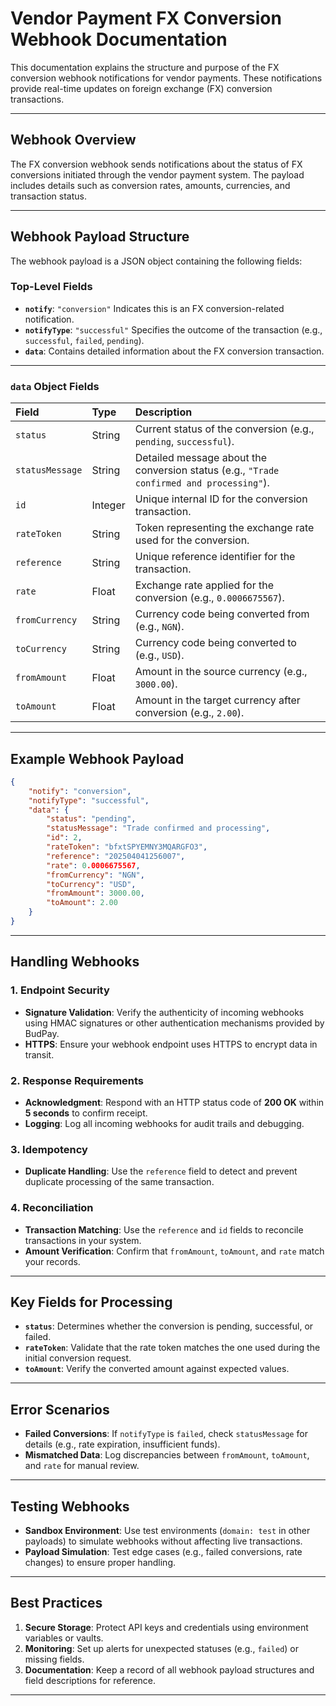 # Vendor Payment FX Conversion Webhook Documentation

This documentation explains the structure and purpose of the FX conversion webhook notifications for vendor payments. These notifications provide real-time updates on foreign exchange (FX) conversion transactions.

---

## **Webhook Overview**

The FX conversion webhook sends notifications about the status of FX conversions initiated through the vendor payment system. The payload includes details such as conversion rates, amounts, currencies, and transaction status.

---

## **Webhook Payload Structure**

The webhook payload is a JSON object containing the following fields:

### Top-Level Fields

- **`notify`**: `"conversion"`
Indicates this is an FX conversion-related notification.
- **`notifyType`**: `"successful"`
Specifies the outcome of the transaction (e.g., `successful`, `failed`, `pending`).
- **`data`**:
Contains detailed information about the FX conversion transaction.

---

### **`data` Object Fields**

| Field | Type | Description |
| :-- | :-- | :-- |
| `status` | String | Current status of the conversion (e.g., `pending`, `successful`). |
| `statusMessage` | String | Detailed message about the conversion status (e.g., `"Trade confirmed and processing"`). |
| `id` | Integer | Unique internal ID for the conversion transaction. |
| `rateToken` | String | Token representing the exchange rate used for the conversion. |
| `reference` | String | Unique reference identifier for the transaction. |
| `rate` | Float | Exchange rate applied for the conversion (e.g., `0.0006675567`). |
| `fromCurrency` | String | Currency code being converted from (e.g., `NGN`). |
| `toCurrency` | String | Currency code being converted to (e.g., `USD`). |
| `fromAmount` | Float | Amount in the source currency (e.g., `3000.00`). |
| `toAmount` | Float | Amount in the target currency after conversion (e.g., `2.00`). |

---

## **Example Webhook Payload**

```json
{
    "notify": "conversion",
    "notifyType": "successful",
    "data": {
        "status": "pending",
        "statusMessage": "Trade confirmed and processing",
        "id": 2,
        "rateToken": "bfxtSPYEMNY3MQARGFO3",
        "reference": "202504041256007",
        "rate": 0.0006675567,
        "fromCurrency": "NGN",
        "toCurrency": "USD",
        "fromAmount": 3000.00,
        "toAmount": 2.00
    }
}
```

---

## **Handling Webhooks**

### **1. Endpoint Security**

- **Signature Validation**: Verify the authenticity of incoming webhooks using HMAC signatures or other authentication mechanisms provided by BudPay.
- **HTTPS**: Ensure your webhook endpoint uses HTTPS to encrypt data in transit.


### **2. Response Requirements**

- **Acknowledgment**: Respond with an HTTP status code of **200 OK** within **5 seconds** to confirm receipt.
- **Logging**: Log all incoming webhooks for audit trails and debugging.


### **3. Idempotency**

- **Duplicate Handling**: Use the `reference` field to detect and prevent duplicate processing of the same transaction.


### **4. Reconciliation**

- **Transaction Matching**: Use the `reference` and `id` fields to reconcile transactions in your system.
- **Amount Verification**: Confirm that `fromAmount`, `toAmount`, and `rate` match your records.

---

## **Key Fields for Processing**

- **`status`**: Determines whether the conversion is pending, successful, or failed.
- **`rateToken`**: Validate that the rate token matches the one used during the initial conversion request.
- **`toAmount`**: Verify the converted amount against expected values.

---

## **Error Scenarios**

- **Failed Conversions**: If `notifyType` is `failed`, check `statusMessage` for details (e.g., rate expiration, insufficient funds).
- **Mismatched Data**: Log discrepancies between `fromAmount`, `toAmount`, and `rate` for manual review.

---

## **Testing Webhooks**

- **Sandbox Environment**: Use test environments (`domain: test` in other payloads) to simulate webhooks without affecting live transactions.
- **Payload Simulation**: Test edge cases (e.g., failed conversions, rate changes) to ensure proper handling.

---

## **Best Practices**

1. **Secure Storage**: Protect API keys and credentials using environment variables or vaults.
2. **Monitoring**: Set up alerts for unexpected statuses (e.g., `failed`) or missing fields.
3. **Documentation**: Keep a record of all webhook payload structures and field descriptions for reference.

---